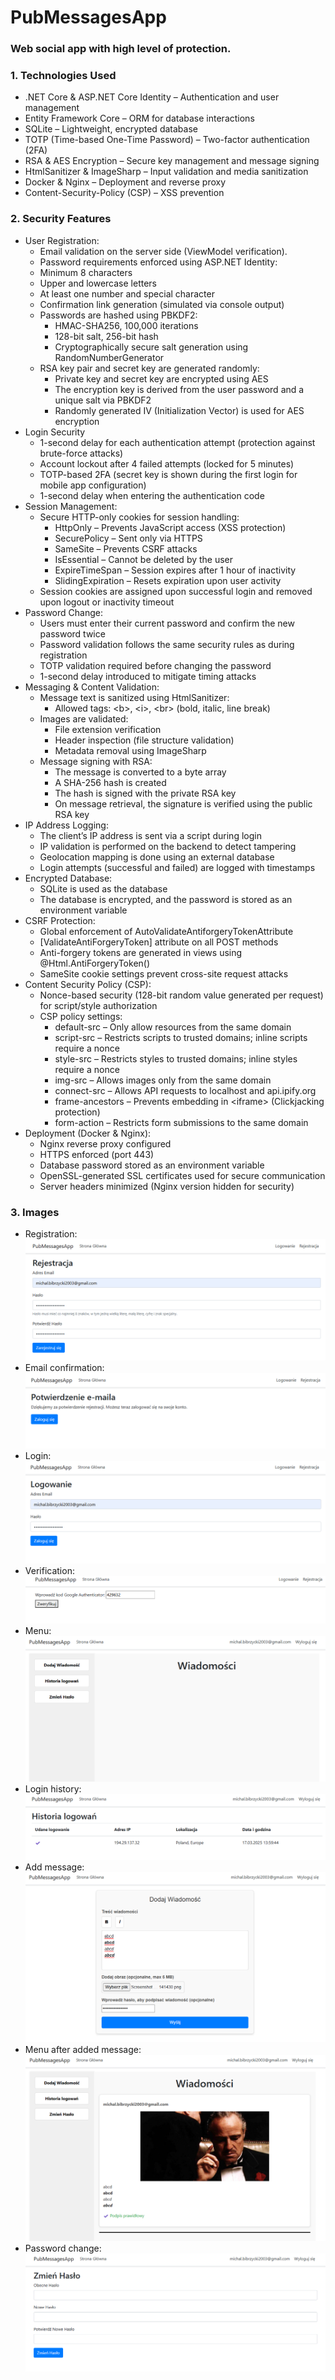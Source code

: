 # PubMessagesApp
### Web social app with high level of protection.

### 1. Technologies Used
- .NET Core & ASP.NET Core Identity – Authentication and user management
- Entity Framework Core – ORM for database interactions
- SQLite – Lightweight, encrypted database
- TOTP (Time-based One-Time Password) – Two-factor authentication (2FA)
- RSA & AES Encryption – Secure key management and message signing
- HtmlSanitizer & ImageSharp – Input validation and media sanitization
- Docker & Nginx – Deployment and reverse proxy
- Content-Security-Policy (CSP) – XSS prevention

### 2. Security Features
- User Registration:
  - Email validation on the server side (ViewModel verification).
  - Password requirements enforced using ASP.NET Identity:
  - Minimum 8 characters
  - Upper and lowercase letters
  - At least one number and special character
  - Confirmation link generation (simulated via console output)
  - Passwords are hashed using PBKDF2:
    - HMAC-SHA256, 100,000 iterations
    - 128-bit salt, 256-bit hash
    - Cryptographically secure salt generation using RandomNumberGenerator
  - RSA key pair and secret key are generated randomly:
    - Private key and secret key are encrypted using AES
    - The encryption key is derived from the user password and a unique salt via PBKDF2
    - Randomly generated IV (Initialization Vector) is used for AES encryption
- Login Security
  - 1-second delay for each authentication attempt (protection against brute-force attacks)
  - Account lockout after 4 failed attempts (locked for 5 minutes)
  - TOTP-based 2FA (secret key is shown during the first login for mobile app configuration)
  - 1-second delay when entering the authentication code
- Session Management:
  - Secure HTTP-only cookies for session handling:
    - HttpOnly – Prevents JavaScript access (XSS protection)
    - SecurePolicy – Sent only via HTTPS
    - SameSite – Prevents CSRF attacks
    - IsEssential – Cannot be deleted by the user
    - ExpireTimeSpan – Session expires after 1 hour of inactivity
    - SlidingExpiration – Resets expiration upon user activity
  - Session cookies are assigned upon successful login and removed upon logout or inactivity timeout
- Password Change:
  - Users must enter their current password and confirm the new password twice
  - Password validation follows the same security rules as during registration
  - TOTP validation required before changing the password
  - 1-second delay introduced to mitigate timing attacks
- Messaging & Content Validation:
  - Message text is sanitized using HtmlSanitizer:
    - Allowed tags: \<b>, \<i>, \<br> (bold, italic, line break)
  - Images are validated:
    - File extension verification
    - Header inspection (file structure validation)
    - Metadata removal using ImageSharp
  - Message signing with RSA:
    - The message is converted to a byte array
    - A SHA-256 hash is created
    - The hash is signed with the private RSA key
    - On message retrieval, the signature is verified using the public RSA key
- IP Address Logging:
  - The client’s IP address is sent via a script during login
  - IP validation is performed on the backend to detect tampering
  - Geolocation mapping is done using an external database
  - Login attempts (successful and failed) are logged with timestamps
- Encrypted Database:
  - SQLite is used as the database
  - The database is encrypted, and the password is stored as an environment variable
- CSRF Protection:
  - Global enforcement of AutoValidateAntiforgeryTokenAttribute
  - [ValidateAntiForgeryToken] attribute on all POST methods
  - Anti-forgery tokens are generated in views using @Html.AntiForgeryToken()
  - SameSite cookie settings prevent cross-site request attacks
- Content Security Policy (CSP):
  - Nonce-based security (128-bit random value generated per request) for script/style authorization
  - CSP policy settings:
    - default-src – Only allow resources from the same domain
    - script-src – Restricts scripts to trusted domains; inline scripts require a nonce
    - style-src – Restricts styles to trusted domains; inline styles require a nonce
    - img-src – Allows images only from the same domain
    - connect-src – Allows API requests to localhost and api.ipify.org
    - frame-ancestors – Prevents embedding in \<iframe> (Clickjacking protection)
    - form-action – Restricts form submissions to the same domain
- Deployment (Docker & Nginx):
  - Nginx reverse proxy configured
  - HTTPS enforced (port 443)
  - Database password stored as an environment variable
  - OpenSSL-generated SSL certificates used for secure communication
  - Server headers minimized (Nginx version hidden for security)

### 3. Images
- Registration:
![Registration](https://raw.githubusercontent.com/minerbomb16/Pngs/refs/heads/main/PubMessagesApp/Registration.png)
- Email confirmation:
![Confirmation](https://raw.githubusercontent.com/minerbomb16/Pngs/refs/heads/main/PubMessagesApp/Confirmation.png)
- Login:
![Login](https://raw.githubusercontent.com/minerbomb16/Pngs/refs/heads/main/PubMessagesApp/Login.png)
- Verification:
![Verification](https://raw.githubusercontent.com/minerbomb16/Pngs/refs/heads/main/PubMessagesApp/Verification.png)
- Menu:
![Menu](https://raw.githubusercontent.com/minerbomb16/Pngs/refs/heads/main/PubMessagesApp/Menu.png)
- Login history:
![History](https://raw.githubusercontent.com/minerbomb16/Pngs/refs/heads/main/PubMessagesApp/History.png)
- Add message:
![Add](https://raw.githubusercontent.com/minerbomb16/Pngs/refs/heads/main/PubMessagesApp/Add.png)
- Menu after added message:
![MenuUpdate](https://raw.githubusercontent.com/minerbomb16/Pngs/refs/heads/main/PubMessagesApp/MenuUpdate.png)
- Password change:
![MPasswordChangeenuUpdate](https://raw.githubusercontent.com/minerbomb16/Pngs/refs/heads/main/PubMessagesApp/PasswordChange.png)
